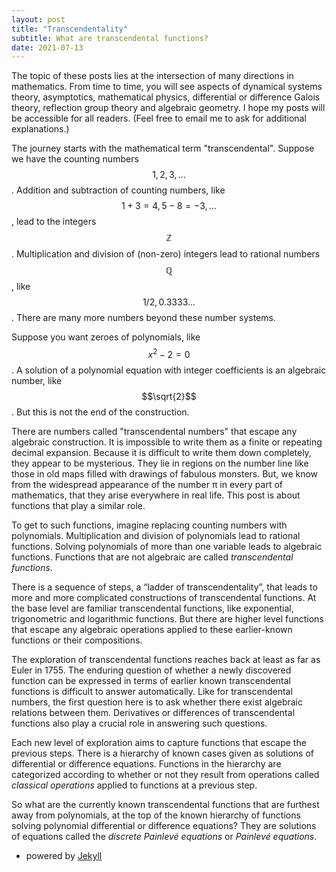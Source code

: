 ```yaml
---
layout: post
title: "Transcendentality"
subtitle: What are transcendental functions?
date: 2021-07-13
---
```

The topic of these posts lies at the intersection of many directions in mathematics. From time to time, you will see aspects of dynamical systems theory, asymptotics, mathematical physics, 
differential or difference Galois theory, reflection group theory and algebraic geometry. I hope my posts will be accessible for all readers. (Feel free to email me to ask for additional explanations.) 

The journey starts with the mathematical term "transcendental". Suppose we have the counting numbers
$$ 1, 2, 3, \ldots $$.
Addition and subtraction of counting numbers, like  
$$ 1+3=4, 5-8=-3, \ldots $$,
lead to the integers $$\mathbb{Z}$$.
Multiplication and division of (non-zero) integers lead to rational numbers $$\mathbb{Q}$$, like
$$ 1/2, 0.3333\ldots $$.
There are many more numbers beyond these number systems. 

Suppose you want zeroes of polynomials, like $$ x^2-2=0$$. A solution of a polynomial equation with integer coefficients is an algebraic number, like $$\sqrt{2}$$. 
But this is not the end of the construction.

There are numbers called "transcendental numbers" that escape any algebraic construction. It is impossible to write them as a finite or repeating decimal expansion. 
Because it is difficult to write them down completely, they appear to be mysterious. They lie in regions on the number line like those in old maps filled with 
drawings of fabulous monsters. But, we know from the widespread appearance of the number &pi; in every part of mathematics, that they arise everywhere in real life. 
This post is about functions that play a similar role.

To get to such functions, imagine replacing counting numbers with polynomials.  Multiplication and division of polynomials lead to rational functions. 
Solving polynomials of more than one variable leads to algebraic functions. Functions that are not algebraic are called <i>transcendental functions</i>. 

There is a sequence of steps, a &ldquo;ladder of transcendentality&rdquo;,
that leads to more and more complicated constructions of transcendental functions. At the base level are familiar transcendental functions, like exponential, 
trigonometric and logarithmic functions. But there are higher level functions that escape any algebraic operations applied to these earlier-known functions or their compositions.

 The exploration of transcendental functions reaches back at least as far as Euler in 1755. The enduring question of whether a newly 
 discovered function can be expressed in terms of earlier known transcendental functions is difficult to answer automatically. Like for transcendental numbers, 
 the first question here is to ask whether there exist algebraic relations between them. Derivatives or differences of transcendental functions also play a 
 crucial role in answering such questions. 

 Each new level of exploration aims to capture functions that escape the previous steps. There is a hierarchy of known cases given as 
 solutions of differential or difference equations. Functions in the hierarchy are categorized according to whether or not they result from operations called 
 <i>classical operations</i> applied to functions at a previous step.
 
 So what are the currently known transcendental functions that are furthest away from polynomials, at the top of the known hierarchy of functions solving polynomial differential 
 or difference equations? They are solutions of equations
 called the <i>discrete Painlev&eacute; equations</i> or <i>Painlev&eacute; equations</i>.
 
 - powered by [Jekyll](http://jekyllrb.com)
